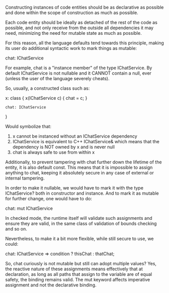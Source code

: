 Constructing instances of code entities should be as declarative as possible and done within the scope of construction as much as possible.

Each code entity should be ideally as detached of the rest of the code as possible, and not only receive from the outside all dependencies it may need,
minimizing the need for mutable state as much as possible.

For this reason, all the language defaults tend towards this principle, making its user do additional syntactic work to mark things as mutable:

chat: IChatService 

For example, chat is a "instance member" of the type IChatService. By default IChatService is not nullable and it CANNOT contain a null, ever (unless the user of the language severely cheats).

So, usually, a constructed class such as:

x: class {
    x(IChatService c) {
        chat = c;
    }

    chat: IChatService
}

Would symbolize that:

1) x cannot be instanced without an IChatService dependency
2) IChatService is equivalent to C++ IChatService& which means that the dependency is NOT owned by x and is never null
3) chat is always safe to use from within x

Additionally, to prevent tampering with chat further down the lifetime of the entity, it is also default const.
This means that it is impossible to assign anything to chat, keeping it absolutely secure in any case of external or internal tampering.

In order to make it nullable, we would have to mark it with the type IChatService? both in constructor and instance.
And to mark it as mutable for further change, one would have to do:

chat: mut IChatService

In checked mode, the runtime itself will validate such assignments and ensure they are valid, in the same class of validation of bounds checking and so on.

Nevertheless, to make it a bit more flexible, while still secure to use, we could:

chat: IChatService => condition ? thisChat : thatChat;

So, chat curiously is not mutable but still can adopt multiple values? Yes, the reactive nature of these assignments means effectively that at
declaration, as long as all paths that assign to the variable are of equal safety, the binding remains valid. The mut keyword affects imperative assignment and not the declarative binding.
